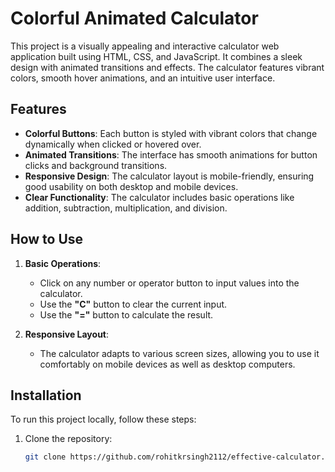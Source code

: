 # Colorful Animated Calculator

This project is a visually appealing and interactive calculator web application built using HTML, CSS, and JavaScript. It combines a sleek design with animated transitions and effects. The calculator features vibrant colors, smooth hover animations, and an intuitive user interface.

## Features

- **Colorful Buttons**: Each button is styled with vibrant colors that change dynamically when clicked or hovered over.
- **Animated Transitions**: The interface has smooth animations for button clicks and background transitions.
- **Responsive Design**: The calculator layout is mobile-friendly, ensuring good usability on both desktop and mobile devices.
- **Clear Functionality**: The calculator includes basic operations like addition, subtraction, multiplication, and division.

## How to Use

1. **Basic Operations**:
   - Click on any number or operator button to input values into the calculator.
   - Use the **"C"** button to clear the current input.
   - Use the **"="** button to calculate the result.

2. **Responsive Layout**:
   - The calculator adapts to various screen sizes, allowing you to use it comfortably on mobile devices as well as desktop computers.

## Installation

To run this project locally, follow these steps:

1. Clone the repository:
   ```bash
   git clone https://github.com/rohitkrsingh2112/effective-calculator.git
